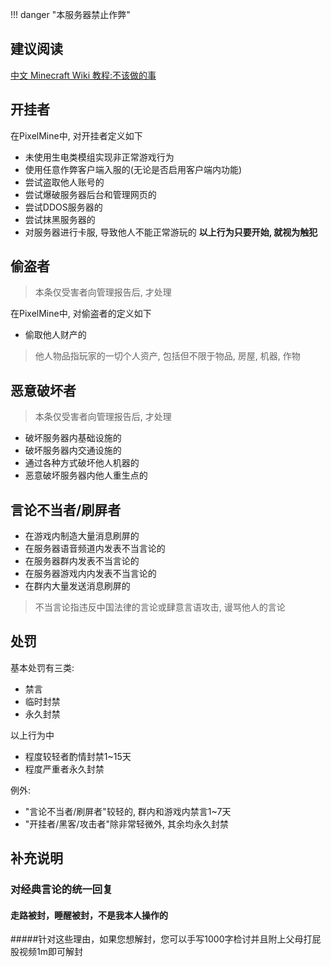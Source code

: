 !!! danger "本服务器禁止作弊"
## 建议阅读
[中文 Minecraft Wiki 教程:不该做的事](https://zh.minecraft.wiki/w/Tutorial:%E4%B8%8D%E8%AF%A5%E5%81%9A%E7%9A%84%E4%BA%8B)

## 开挂者

在PixelMine中, 对开挂者定义如下

- 未使用生电类模组实现非正常游戏行为
- 使用任意作弊客户端入服的(无论是否启用客户端内功能)
- 尝试盗取他人账号的
- 尝试爆破服务器后台和管理网页的
- 尝试DDOS服务器的
- 尝试抹黑服务器的
- 对服务器进行卡服, 导致他人不能正常游玩的
**以上行为只要开始, 就视为触犯**

## 偷盗者
> 本条仅受害者向管理报告后, 才处理

在PixelMine中, 对偷盗者的定义如下

- 偷取他人财产的

> 他人物品指玩家的一切个人资产, 包括但不限于物品, 房屋, 机器, 作物

## 恶意破坏者
> 本条仅受害者向管理报告后, 才处理

- 破坏服务器内基础设施的
- 破坏服务器内交通设施的
- 通过各种方式破坏他人机器的
- 恶意破坏服务器内他人重生点的


## 言论不当者/刷屏者

- 在游戏内制造大量消息刷屏的
- 在服务器语音频道内发表不当言论的
- 在服务器群内发表不当言论的
- 在服务器游戏内内发表不当言论的
- 在群内大量发送消息刷屏的

> 不当言论指违反中国法律的言论或肆意言语攻击, 谩骂他人的言论

## 处罚
基本处罚有三类:

- 禁言
- 临时封禁
- 永久封禁

以上行为中

- 程度较轻者酌情封禁1~15天
- 程度严重者永久封禁

例外:

- "言论不当者/刷屏者"较轻的, 群内和游戏内禁言1~7天
- "开挂者/黑客/攻击者"除非常轻微外, 其余均永久封禁

## 补充说明
### 对经典言论的统一回复
#### 走路被封，睡醒被封，不是我本人操作的
#####针对这些理由，如果您想解封，您可以手写1000字检讨并且附上父母打屁股视频1m即可解封
